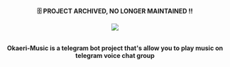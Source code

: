 <p align="center">
    <br><b>🗄️ PROJECT ARCHIVED, NO LONGER MAINTAINED !!</b><br>
</p>

<p align="center"><a href="https://t.me/OkaeriUserbot"><img src="https://github.com/Wahyu213/Okaeri/raw/main/etc/okaerilogo.png"></a></p>
<p align="center">
    <br><b>Okaeri-Music is a telegram bot project that's allow you to play music on telegram voice chat group</b><br>
</p>
